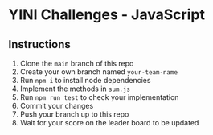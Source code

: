 # YINI Challenges - JavaScript

## Instructions

1. Clone the `main` branch of this repo
1. Create your own branch named `your-team-name`
1. Run `npm i` to install node dependencies
1. Implement the methods in `sum.js`
1. Run `npm run test` to check your implementation
1. Commit your changes
1. Push your branch up to this repo
1. Wait for your score on the leader board to be updated
